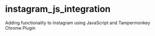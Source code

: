 # instagram_js_integration
Adding functionality to Instagram using JavaScript and Tampermonkey Chrome Plugin
